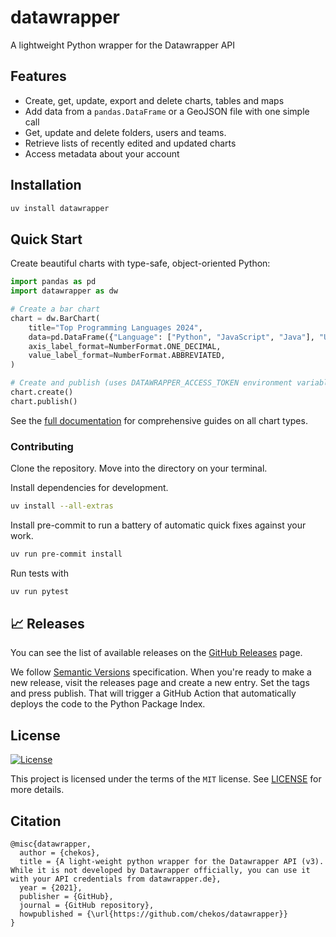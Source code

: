 # datawrapper

A lightweight Python wrapper for the Datawrapper API

## Features

* Create, get, update, export and delete charts, tables and maps
* Add data from a `pandas.DataFrame` or a GeoJSON file with one simple call
* Get, update and delete folders, users and teams.
* Retrieve lists of recently edited and updated charts
* Access metadata about your account

## Installation

```bash
uv install datawrapper
```

## Quick Start

Create beautiful charts with type-safe, object-oriented Python:

```python
import pandas as pd
import datawrapper as dw

# Create a bar chart
chart = dw.BarChart(
    title="Top Programming Languages 2024",
    data=pd.DataFrame({"Language": ["Python", "JavaScript", "Java"], "Users": [45.3, 38.2, 30.5]}),
    axis_label_format=NumberFormat.ONE_DECIMAL,
    value_label_format=NumberFormat.ABBREVIATED,
)

# Create and publish (uses DATAWRAPPER_ACCESS_TOKEN environment variable)
chart.create()
chart.publish()
```
See the [full documentation](https://datawrapper.readthedocs.io/) for comprehensive guides on all chart types.

### Contributing

Clone the repository. Move into the directory on your terminal.

Install dependencies for development.

```bash
uv install --all-extras
```

Install pre-commit to run a battery of automatic quick fixes against your work.

```bash
uv run pre-commit install
```

Run tests with

```bash
uv run pytest
```

## 📈 Releases

You can see the list of available releases on the [GitHub Releases](https://github.com/chekos/datawrapper/releases) page.

We follow [Semantic Versions](https://semver.org/) specification. When you're ready to make a new release, visit the releases page and create a new entry. Set the tags and press publish. That will trigger a GitHub Action that automatically deploys the code to the Python Package Index.

## License

[![License](https://img.shields.io/github/license/chekos/datawrapper)](https://github.com/chekos/datawrapper/blob/master/LICENSE)

This project is licensed under the terms of the `MIT` license. See [LICENSE](https://github.com/chekos/datawrapper/blob/master/LICENSE) for more details.

## Citation

```
@misc{datawrapper,
  author = {chekos},
  title = {A light-weight python wrapper for the Datawrapper API (v3). While it is not developed by Datawrapper officially, you can use it with your API credentials from datawrapper.de},
  year = {2021},
  publisher = {GitHub},
  journal = {GitHub repository},
  howpublished = {\url{https://github.com/chekos/datawrapper}}
}
```
